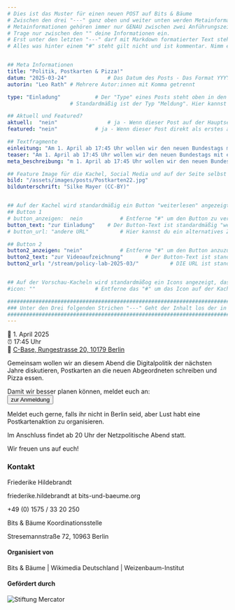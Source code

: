 ```yaml
---
# Dies ist das Muster für einen neuen POST auf Bits & Bäume
# Zwischen den drei "---" ganz oben und weiter unten werden Metainformationen eingetragen.
# Metainformationen gehören immer nur GENAU zwischen zwei Anführungszeichen.
# Trage nur zwischen den "" deine Informationen ein.
# Erst unter den letzten "---" darf mit Markdown formatierter Text stehen.
# Alles was hinter einem "#" steht gilt nicht und ist kommentar. Nimm ein "#" weg, wenn du die jeweilige information dahinter festlegen willst.


## Meta Informationen
title: "Politik, Postkarten & Pizza!"
datum: "2025-03-24" 			# Das Datum des Posts - Das Format YYYY-MM-DD muss eingehalten werden!
autorin: "Leo Rath"	# Mehrere Autor:innen mit Komma getrennt

type: "Einladung"			# Der "Type" eines Posts steht oben in den Kacheln und auf der Seite ganz oben.
					# Standardmäßig ist der Typ "Meldung". Hier kannst du das ändern z.B. "Bericht" oder "Jobangebot" etc.

## Aktuell und Featured?
aktuell:  "nein" 				# ja - Wenn dieser Post auf der Hauptseite unter Aktuelles auftauchen soll (falls er nicht featured ist)
featured: "nein"  			# ja - Wenn dieser Post direkt als erstes auf der Landing Page angezeigt werden soll, ansonsten "nein" oder Zeile löschen

## Textfragmente
einleitung: "Am 1. April ab 17:45 Uhr wollen wir den neuen Bundestags mit euch gebührend willkommen heißen - mit unseren Bits & Bäume Forderungen. Seid dabei!"				# Die Einleitung erscheint auf der Seite noch vor den Autor:innen und dem Feature Image
teaser: "Am 1. April ab 17:45 Uhr wollen wir den neuen Bundestags mit euch gebührend willkommen heißen - mit unseren Bits & Bäume Forderungen. Seid dabei! :-)"				# Der Teaser wird auf den Kacheln als Anreißertext angezeigt.
meta_beschreibung: "m 1. April ab 17:45 Uhr wollen wir den neuen Bundestags mit euch gebührend willkommen heißen - mit unseren Bits & Bäume Forderungen." 			# ≤135 Zeichen Beschreibugnstext der in Social Media und Suchergebnissen unter dem Titel angezeigt wird (also extern)

## Feature Image für die Kachel, Social Media und auf der Seite selbst
bild: "/assets/images/posts/Postkarten22.jpg"
bildunterschrift: "Silke Mayer (CC-BY)"


## Auf der Kachel wird standardmäßig ein Button "weiterlesen" angezeigt. Dieser kann hier angepasst oder versteckt werden
## Button 1
# button_anzeigen:  nein 			# Entferne "#" um den Button zu verstecken
button_text: "zur Einladung"	# Der Button-Text ist standardmäßig "weiterlesen"
# button_url: "andere URL"			# Hier kannst du ein alternatives Ziel z.B. eine extern URL angeben

## Button 2
button2_anzeigen: "nein" 			# Entferne "#" um den Button anzuzueigen
button2_text: "zur Videoaufzeichnung"		# Der Button-Text ist standardmäßig "weiterlesen"
button2_url: "/stream/policy-lab-2025-03/"			# DIE URL ist standardmäßig die des Posts - Hier kannst du ein alternatives Ziel z.B. eine extern URL angeben


## Auf der Vorschau-Kacheln wird standardmäßog ein Icons angezeigt, das kann hier abgeschaltet werden.
#icon: ""					# Entferne das "#" um das Icon auf der Kachel auszuschalten

#########################################################################################################
### Unter den Drei folgenden Strichen "---" Geht der Inhalt los der in Markdown formatiert sein darf! ###
#########################################################################################################
---
```



📅 1. April 2025  
⏰ 17:45 Uhr  
📍 [C-Base, Rungestrasse 20, 10179 Berlin](https://www.openstreetmap.org/node/260050809)  


Gemeinsam wollen wir an diesem Abend die Digitalpolitik der nächsten Jahre diskutieren, Postkarten an die neuen Abgeordneten schreiben und Pizza essen.

Damit wir besser planen können, meldet euch an:<br>
<a href="https://cloud.bits-und-baeume.org/apps/forms/s/rw7GgafrE5JeDqAJn67bz7dS">
<button class="btn-dark">zur Anmeldung</button>
</a>

Meldet euch gerne, falls ihr nicht in Berlin seid, aber Lust habt eine Postkartenaktion zu organisieren.

Im Anschluss findet ab 20 Uhr der Netzpolitische Abend statt.

Wir freuen uns auf euch!


### Kontakt
Friederike Hildebrandt

friederike.hildebrandt at bits-und-baeume.org

+49 (0) 1575 / 33 20 250 

Bits & Bäume Koordinationsstelle 

Stresemannstraße 72, 10963 Berlin

#### Organisiert von
Bits & Bäume   |   Wikimedia Deutschland   |   Weizenbaum-Institut

#### Gefördert durch
![Stiftung Mercator](/assets/images/foerderinnen/Stiftung_Mercator_Blau_RGB.png)


